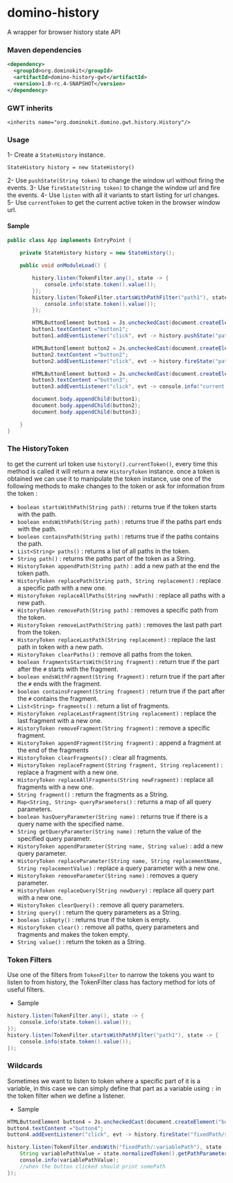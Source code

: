 # domino-history
A wrapper for browser history state API

### Maven dependencies 

```xml
<dependency>
  <groupId>org.dominokit</groupId>
  <artifactId>domino-history-gwt</artifactId>
  <version>1.0-rc.4-SNAPSHOT</version>
</dependency>
```

### GWT inherits

`<inherits name="org.dominokit.domino.gwt.history.History"/>`

### Usage

1- Create a `StateHistory` instance.

`StateHistory history = new StateHistory()`

2- Use `pushState(String token)` to change the window url without firing the events.
3- Use `fireState(String token)` to change the window url and fire the events.
4- Use `listen` with all it variants to start listing for url changes.
5- Use `currentToken` to get the current active token in the browser window url.

#### Sample

```java
public class App implements EntryPoint {

    private StateHistory history = new StateHistory();

    public void onModuleLoad() {

        history.listen(TokenFilter.any(), state -> {
            console.info(state.token().value());
        });
        history.listen(TokenFilter.startsWithPathFilter("path1"), state -> {
            console.info(state.token().value());
        });

        HTMLButtonElement button1 = Js.uncheckedCast(document.createElement("button"));
        button1.textContent ="button1";
        button1.addEventListener("click", evt -> history.pushState("path1/path2"));

        HTMLButtonElement button2 = Js.uncheckedCast(document.createElement("button"));
        button2.textContent ="button2";
        button2.addEventListener("click", evt -> history.fireState("path3/path4"));

        HTMLButtonElement button3 = Js.uncheckedCast(document.createElement("button"));
        button3.textContent ="button3";
        button3.addEventListener("click", evt -> console.info("current token : "+history.currentToken().value()));

        document.body.appendChild(button1);
        document.body.appendChild(button2);
        document.body.appendChild(button3);

    }
}
```

### The HistoryToken

to get the current url token use `history().currentToken()`, every time this method is called it will return a new `HistoryToken` instance. once a token is obtained we can use it to manipulate the token instance, use one of the following methods to make changes to the token or ask for information from the token : 

* `boolean startsWithPath(String path)` : returns true if the token starts with the path.
* `boolean endsWithPath(String path)` : returns true if the paths part ends with the path.
* `boolean containsPath(String path)` : returns true if the paths contains the path.
* `List<String> paths()` : returns a list of all paths in the token.
* `String path()` : returns the paths part of the token as a String.
* `HistoryToken appendPath(String path)` : add a new path at the end the token path.
* `HistoryToken replacePath(String path, String replacement)` : replace a specific path with a new one.
* `HistoryToken replaceAllPaths(String newPath)` : replace all paths with a new path.
* `HistoryToken removePath(String path)` : removes a specific path from the token.
* `HistoryToken removeLastPath(String path)` : removes the last path part from the token.
* `HistoryToken replaceLastPath(String replacement)` : replace the last path in token with a new path.
* `HistoryToken clearPaths()` : remove all paths from the token.
* `boolean fragmentsStartsWith(String fragment)` : return true if the part after the `#` starts with the fragment.
* `boolean endsWithFragment(String fragment)` : return true if the part after the `#` ends with the fragment.
* `boolean containsFragment(String fragment)` : return true if the part after the `#` contains the fragment.
* `List<String> fragments()` : return a list of fragments.
* `HistoryToken replaceLastFragment(String replacement)` : replace the last fragment with a new one.
* `HistoryToken removeFragment(String fragment)` : remove a specific fragment.
* `HistoryToken appendFragment(String fragment)` : append a fragment at the end of the fragments
* `HistoryToken clearFragments()` : clear all fragments.
* `HistoryToken replaceFragment(String fragment, String replacement)` : replace a fragment with a new one.
* `HistoryToken replaceAllFragments(String newFragment)` : replace all fragments with a new one.
* `String fragment()` : return the fragments as a String.
* `Map<String, String> queryParameters()` : returns a map of all query parameters.
* `boolean hasQueryParameter(String name)` : returns true if there is a query name with the specified name.
* `String getQueryParameter(String name)` : return the value of the specified query parametr.
* `HistoryToken appendParameter(String name, String value)` : add a new query parameter.
* `HistoryToken replaceParameter(String name, String replacementName, String replacementValue)` : replace a query parameter with a new one.
* `HistoryToken removeParameter(String name)` : removes a query parameter.
* `HistoryToken replaceQuery(String newQuery)` : replace all query part with a new one.
* `HistoryToken clearQuery()` : remove all query parameters.
* `String query()` : return the query parameters as a String.
* `boolean isEmpty()` : returns true if the token is empty.
* `HistoryToken clear()` : remove all paths, query parameters and fragments and makes the token empty.
* `String value()` : return the token as a String.

### Token Filters

Use one of the filters from `TokenFilter` to narrow the tokens you want to listen to from history, the TokenFilter class has factory method for lots of useful filters.

- Sample

```java
history.listen(TokenFilter.any(), state -> {
    console.info(state.token().value());
});
history.listen(TokenFilter.startsWithPathFilter("path1"), state -> {
    console.info(state.token().value());
});
```

### Wildcards

Sometimes we want to listen to token where a specific part of it is a variable, in this case we can simply define that part as a variable using `:` in the token filter when we define a listener.

- Sample

```java
HTMLButtonElement button4 = Js.uncheckedCast(document.createElement("button"));
button4.textContent ="button4";
button4.addEventListener("click", evt -> history.fireState("fixedPath/somePath"));

history.listen(TokenFilter.endsWith("fixedPath/:variablePath"), state -> {
    String variablePathValue = state.normalizedToken().getPathParameter("variablePath");
    console.info(variablePathValue);
    //when the button clicked should print somePath
});
``` 



